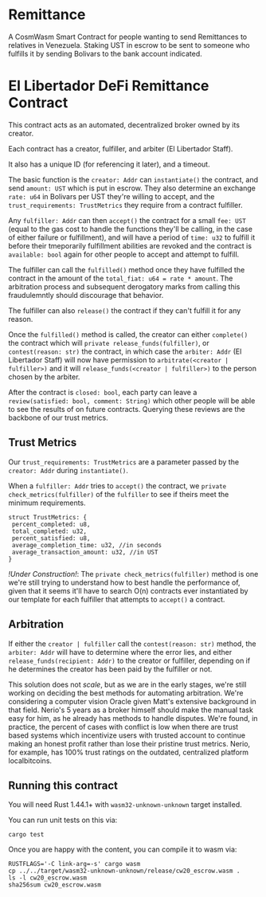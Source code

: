# Remittance
A CosmWasm Smart Contract for people wanting to send Remittances to relatives in Venezuela. Staking UST in escrow to be sent to someone who fulfills it by sending Bolivars to the bank account indicated.

# El Libertador DeFi Remittance Contract

This contract acts as an automated, decentralized broker owned by its creator.

Each contract has a creator, fulfiller, and arbiter (El Libertador Staff).

It also has a unique ID (for referencing it later), and a timeout.

The basic function is the `creator: Addr` can `instantiate()` the contract, and send `amount: UST` which is put in escrow. They also determine an exchange `rate: u64` in Bolivars per UST they're willing to accept, and the `trust_requirements: TrustMetrics` they require from a contract fulfiller.

Any `fulfiller: Addr` can then `accept()` the contract for a small `fee: UST` (equal to the gas cost to handle the functions they'll be calling, in the case of either failure or fulfillment), and will have a period of `time: u32` to fulfill it before their tmeporarily fulfillment abilities are revoked and the contract is `available: bool` again for other people to accept and attempt to fulfill.

The fulfiller can call the `fulfilled()` method once they have fulfilled the contract in the amount of the `total_fiat: u64 = rate * amount`. The arbitration process and subsequent derogatory marks from calling this fraudulemntly should discourage that behavior.

The fulfiller can also `release()` the contract if they can't fulfill it for any reason.

Once the `fulfilled()` method is called, the creator can either `complete()` the contract which will `private release_funds(fulfiller)`, or `contest(reason: str)` the contract, in which case the `arbiter: Addr` (El Libertador Staff) will now have permission to `arbitrate(<creator | fulfiller>)` and it will `release_funds(<creator | fulfiller>)` to the person chosen by the arbiter.

After the contract is `closed: bool`, each party can leave a `review(satisfied: bool, comment: String)` which other people will be able to see the results of on future contracts. Querying these reviews are the backbone of our trust metrics.

## Trust Metrics

Our `trust_requirements: TrustMetrics` are a parameter passed by the `creator: Addr` during `instantiate()`.

When a `fulfiller: Addr` tries to `accept()` the contract, we `private check_metrics(fulfiller)` of the `fulfiller` to see if theirs meet the minimum requirements.

```
struct TrustMetrics: {
 percent_completed: u8,
 total_completed: u32,
 percent_satisfied: u8,
 average_completion_time: u32, //in seconds
 average_transaction_amount: u32, //in UST
}
```

*!Under Construction!*: The `private check_metrics(fulfiller)` method is one we're still trying to understand how to best handle the performance of, given that it seems it'll have to search O(n) contracts ever instantiated by our template for each fulfiller that attempts to `accept()` a contract.

## Arbitration

If either the `creator | fulfiller` call the `contest(reason: str)` method, the `arbiter: Addr` will have to determine where the error lies, and either `release_funds(recipient: Addr)` to the creator or fulfiller, depending on if he determines the creator has been paid by the fulfiller or not.

This solution does not *scale*, but as we are in the early stages, we're still working on deciding the best methods for automating arbitration. We're considering a computer vision Oracle given Matt's extensive background in that field. Nerio's 5 years as a broker himself should make the manual task easy for him, as he already has methods to handle disputes. We're found, in practice, the percent of cases with conflict is low when there are trust based systems which incentivize users with trusted account to continue making an honest profit rather than lose their pristine trust metrics. Nerio, for example, has 100% trust ratings on the outdated, centralized platform localbitcoins.


## Running this contract

You will need Rust 1.44.1+ with `wasm32-unknown-unknown` target installed.

You can run unit tests on this via: 

`cargo test`

Once you are happy with the content, you can compile it to wasm via:

```
RUSTFLAGS='-C link-arg=-s' cargo wasm
cp ../../target/wasm32-unknown-unknown/release/cw20_escrow.wasm .
ls -l cw20_escrow.wasm
sha256sum cw20_escrow.wasm
```